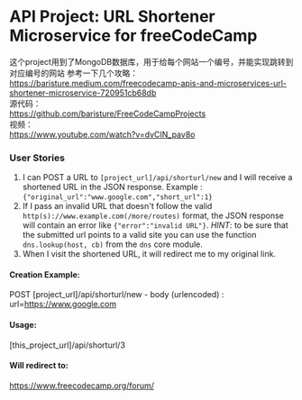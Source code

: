 # API Project: URL Shortener Microservice for freeCodeCamp
这个project用到了MongoDB数据库，用于给每个网站一个编号，并能实现跳转到对应编号的网站
参考一下几个攻略：  
https://baristure.medium.com/freecodecamp-apis-and-microservices-url-shortener-microservice-720951cb68db  
  源代码：  
https://github.com/baristure/FreeCodeCampProjects  
  视频：  
https://www.youtube.com/watch?v=dvCIN_pav8o

### User Stories

1. I can POST a URL to `[project_url]/api/shorturl/new` and I will receive a shortened URL in the JSON response. Example : `{"original_url":"www.google.com","short_url":1}`
2. If I pass an invalid URL that doesn't follow the valid `http(s)://www.example.com(/more/routes)` format, the JSON response will contain an error like `{"error":"invalid URL"}`. *HINT*: to be sure that the submitted url points to a valid site you can use the function `dns.lookup(host, cb)` from the `dns` core module.
3. When I visit the shortened URL, it will redirect me to my original link.


#### Creation Example:

POST [project_url]/api/shorturl/new - body (urlencoded) :  url=https://www.google.com

#### Usage:

[this_project_url]/api/shorturl/3

#### Will redirect to:

https://www.freecodecamp.org/forum/
